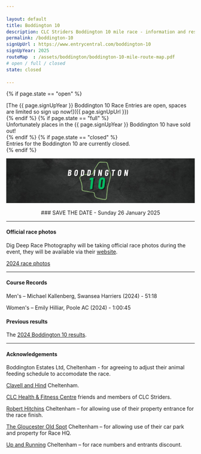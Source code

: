 ```yaml
---

layout: default
title: Boddington 10
description: CLC Striders Boddington 10 mile race - information and results page
permalink: /boddington-10
signUpUrl : https://www.entrycentral.com/boddington-10
signUpYear: 2025
routeMap  : /assets/boddington/boddington-10-mile-route-map.pdf 
# open / full / closed
state: closed

---
```


 {% if page.state == "open" %}
<div class="alert alert-success" role="alert">
[The {{ page.signUpYear }} Boddington 10 Race Entries are open, spaces are limited so sign up now!]({{ page.signUpUrl }})
</div>
{% endif %}
 {% if page.state == "full" %}
<div class="alert alert-warning" role="alert">
Unfortunately places in the {{ page.signUpYear }} Boddington 10 have sold out!
</div>
{% endif %}
 {% if page.state == "closed" %}
<div class="alert alert-danger" role="alert">
Entries for the Boddington 10 are currently closed.
</div>
{% endif %}

![Boddington 10 graphic](/assets/boddington/Boddington-10-graphic.jpeg "Boddington 10 graphic")

<p align="center">
### SAVE THE DATE - Sunday 26 January 2025
</p>

---

<!--

CLC Striders Running Club look forward to welcoming you at the first Boddington 10 Mile road race on **Sunday 28 January 2024**.
 
This is an exciting, brand new road race for Gloucestershire. A flat and fast 10-mile race on quiet roads, with ample nearby parking and well organised Race HQ. 
 
As a club, CLC Striders is well used to staging very successful races. We’re sure that the Boddington 10 will be no different, quickly becoming a firm fixture in runners’ calendars.
 
Here's some helpful information below to make your race day experience the best it can be.
 
--- 
 
#### Quick Reference Guide
 
Here are the key points (additional details outlined below),
 
* The UK Athletics licence number is 2024-47258. 
* Parking will be at The Gloucester Old Spot, Clavell & Hind Taproom and also at Elmstone Business Park.
* On the day, please collect your race number from The Gloucester Old Spot (postcode GL51 9SY) between 0745 and 0845 and please make sure it’s clearly visible throughout the race.
* Please follow the instructions of our carpark marshals on arrival.
* The Gloucester Old Spot only has toilet facilities – no changing facilities or kit storage is available.
* The race briefing takes place at 0845 at The Gloucester Old Spot.
* Race starts at 0900 at the top of Boddington Lane.
* Runners will be disqualified if they wear headphones - including bone conducting (UKA Rules).
* Join us at Clavell & Hind Taproom for prize giving afterwards – every runner will receive a free drink at Clavell & Hind on presentation of their race number.
* Please support Clavell & Hind Taproom and The Gloucester Old Spot. 
* If you are unable to race, please let us know so we can offer your place to someone else.
 
---
 
#### Date and Time
 
The race will be held on **Sunday 28 January 2024**, with a start time of **0900**.
 
#### Route Map
 
You will be able to review the route for the Boddington 10 race on [Strava](https://www.strava.com/routes/3157314994401618054)
 
Route Map: [Map]({{ page.routeMap }})
 
#### Course Description
 
The race is a four-lap course. Starting at the top of Boddington Lane, it heads towards Boddington and then does 4 laps of Boddington/Barrow finishing back on Boddington Lane outside the premises of Robert Hitchings.

The entire route will be clearly signed and marshalled. Please note that road closures have **not** been applied for, so keep well to the left at all times (unless directed otherwise). 
 
---
 
#### Race day information
 
To help make your race day experience the best it can be, please read the helpful information below. 
 
If you cannot run, please do let us know before the day and we may be able to invite people from the waiting list to take up your place. We cannot guarantee we will be able to offer a refund if you cannot run, but we will do our best to transfer your place (and refund you if we can). 
 
As we are running under UK Athletic Rules and do not have full road closures along the route, wearing of personal listening devices is strictly prohibited. This is because you need to clearly hear traffic, runners overtaking and/or marshals’ instructions. Any runner seen wearing such a device will be disqualified. 
 
The UKA licence number is 2024-47258.
 
##### Important points for race day
 
* Please follow the instructions from our car park marshals upon arrival. (More information about car parking can be found below.)
* Please collect your race number and timing chip from The Gloucester Old Spot between 0800 and 0845 (Postcode: GL51 9SY). Any runner who does not collect their race number by 0845 will have their place transferred to anyone from the waiting list that is ready to race.
* When you get your race number, please write your name, emergency contact details and any important medical information on the reverse. Please make sure your number is clearly visible on the front of your vest throughout the race. We need to ensure that we can see your number at the finish line to give you an accurate time.
* You will be given a timing chip which should be looped through your shoe laces. Instructions for fitting these to your shoes will be at Race HQ. It is important that you wear this as we will be relying on chip timing only for the results. Without it, you will not get a result.
* Toilets and portaloos will be available for race participants at The Gloucester Old Spot, Clavell & Hind Taproom and Elmstone Business Park. Unfortunately, no changing facilities or kit storage is available.
* The race briefing will take place at the rear of The Gloucester Old Spot at 0845. Following this, runners will be guided to the start line.
* The race starts at 0900 at the top of Boddington Lane.
* Runners will be disqualified if they wear headphones - including bone conducting (UKA Rules).
* At the finish, don’t forget to return the timing chip.
* Join us at the Clavell & Hind Taproom for prize-giving afterwards and a complimentary drink on presentation of your race number.
 
Your race number also entitles you to 15% off at Up & Running (one of our race sponsors) for two weeks after the race. So please keep hold of it and pop in!
 
##### Race HQ
 
Race Headquarters is located **outside** The Gloucester Old Spot and the postcode for Race HQ is GL51 9SY. 
 
Members of CLC Striders will be there from 0800 for entrants to collect race numbers. 
 
##### Car Parking
 
**From 0745**, members of CLC Striders will be helping runners find suitable car parking. We will be using the car park at The Gloucester Old Spot and the small industrial estate further along the road. 
 
Please do not park anywhere other than guided by the marshals, under no circumstances should participants park on the road.
 
**Please note**: The Gloucester Old Spot car park must be vacated by 1145 to allow their regular customers to park (unless you are planning to book a table at the pub for lunch), so if you think you will need to park for longer please use the industrial estate car park.

![Car park plan](/assets/boddington/2024-01-15-Boddington-10-parking.jpg "Boddington 10 parking plan"){:width="500px" height="500px"}
 
#### Race details
 
##### At the start
 
The race briefing will be held at 0845 at the rear or The Gloucester Old Spot and then **we will all walk to the start line at the top of Boddington Lane together**. The race will start at **0900** and will be run under UK Athletics rules. 
 
##### The race itself
 
The race consists of start and finish sections of around 1 mile and four (4) anti-clockwise laps of roughly two miles each, with an out-and-back section on Lap One only. Runners are strongly advised to run on the left-hand side of the road at all times, apart from two short sections near the start and finish and the out-and-back section, where you will be directed to run on the right-hand side, following the direction of marshals.

There will be a large number of CLC Striders members out marshaling on the course. They will be there to guide you around the course. We have also placed a number of directional arrows and mile markers, too. Please note that marshals are not permitted to direct traffic, as road users have priority.
There will be one water station at Barrow at approximately 2, 4, 6 and 8 miles. We are aiming to make this a low waste event, so please carry your own water bottle if you need it. You will be able to fill your bottle at the water station.
 
##### At the Finish
 
After you cross the finish line, you will notice a group of timekeepers. Please do not distract them, as they need to concentrate and ensure everyone gets the correct result.
If you drop out of the race, please notify one of the officials at the finish line so that we know you haven’t got lost out on the course.
Once you have crossed the finish line, please make sure you return the timing chip. There will be water at the finish and space to get your breath back. But the space will be limited, so we kindly ask you to vacate the finish area and walk back to Race HQ as soon as you are able.
  
##### Results
 
As long as there is a good signal at Race HQ, live results will be available via [Lush timing](https://www.arrowliveresults.com/Boddington10Mile).
 
Soon after the race, we will post them on the [CLC Striders website](https://clcstriders-runningclub.co.uk).

##### Prizes 

All prizes are **vouchers for Up & Running** with the following awarded at the prize giving after the race:

* 1st male / female - £60
* 2nd male / female - £40
* 3rd male / female - £25
* MV40, MV50, MV60, MV70 - £40
* LV35, LV45, LV55, LV65 - £40
 
##### After the race
 
The Gloucester Old Spot and Clavell and Hind Taproom will both be open shortly after the race for refreshments and food. Please do consider supporting these local, independent businesses, without whom we would not be able to run the race. Please note that booking is advised if you would like to have lunch at the Gloucester Old Spot.
 
The prize giving will take place at Clavell & Hind Taproom at 1115. Each runner will receive a free drink there on presentation of their race number.
 
##### Event Cancellation
 
If there comes a situation, such as poor weather conditions, where we have to make the difficult decision to cancel the race, we will contact all entrants via email and post notices on our [Facebook page](https://www.facebook.com/CLCStriders/). Please ensure that you check your emails and follow our social media accounts for any updates. 
 
-->
 
#### Official race photos
 
Dig Deep Race Photography will be taking official race photos during the event, they will be available via their [website](https://linktr.ee/digdeepracephotography).

[2024 race photos](https://photos.app.goo.gl/c2kJ9p1RtZAPbg8SA)
 
---
 
#### Course Records
 
Men's – Michael Kallenberg, Swansea Harriers (2024) - 51:18
 
Women's – Emily Hilliar, Poole AC (2024) - 1:00:45
 
#### Previous results
 
The [2024 Boddington 10 results](/assets/boddington/2024-01-28-Boddington-10-results-2024.pdf "Boddington 10 results 2024").
 
---
 
#### Acknowledgements
 
Boddington Estates Ltd, Cheltenham - for agreeing to adjust their animal feeding schedule to accomodate the race.
 
[Clavell and Hind](https://www.clavellandhind.co.uk/) Cheltenham.
 
[CLC Health & Fitness Centre](https://fitness.cheltladiescollege.org/) friends and members of CLC Striders.
 
[Robert Hitchins](https://www.robert-hitchins.co.uk/) Cheltenham – for allowing use of their property entrance for the race finish.
 
[The Gloucester Old Spot](https://www.thegloucesteroldspot.co.uk/) Cheltenham – for allowing use of their car park and property for Race HQ.
 
[Up and Running](https://www.upandrunning.co.uk/) Cheltenham – for race numbers and entrants discount.

